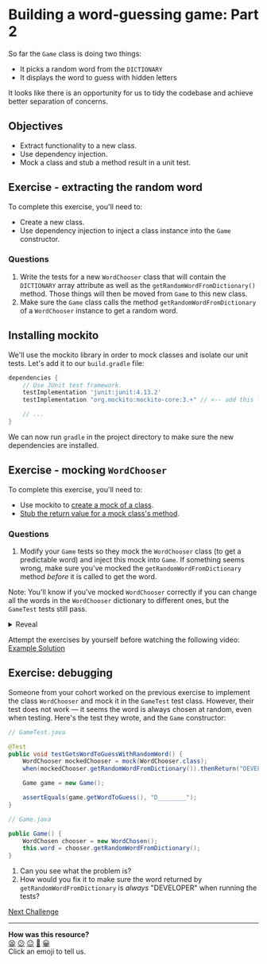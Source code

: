 # Building a word-guessing game: Part 2

So far the `Game` class is doing two things:
 * It picks a random word from the `DICTIONARY`
 * It displays the word to guess with hidden letters

It looks like there is an opportunity for us to tidy the codebase and achieve better separation of concerns.

## Objectives 
 * Extract functionality to a new class.
 * Use dependency injection.
 * Mock a class and stub a method result in a unit test.

## Exercise - extracting the random word

<!-- OMITTED -->

To complete this exercise, you'll need to:
  * Create a new class.
  * Use dependency injection to inject a class instance into the `Game` constructor.

### Questions

1. Write the tests for a new `WordChooser` class that will contain the `DICTIONARY` array attribute as well as the `getRandomWordFromDictionary()` method. Those things will then be moved from `Game` to this new class.
2. Make sure the `Game` class calls the method `getRandomWordFromDictionary` of a `WordChooser` instance to get a random word.

## Installing mockito

<!-- OMITTED -->

We'll use the mockito library in order to mock classes and isolate our unit tests. Let's add it to our `build.gradle` file:

```gradle
dependencies {
    // Use JUnit test framework.
    testImplementation 'junit:junit:4.13.2'
    testImplementation "org.mockito:mockito-core:3.+" // <-- add this line

    // ...
}
```

We can now run `gradle` in the project directory to make sure the new dependencies are installed.

## Exercise - mocking `WordChooser`

To complete this exercise, you'll need to:
  * Use mockito to [create a mock of a class](https://site.mockito.org/#:~:text=now%20you%20can%20verify%20interactions).
  * [Stub the return value for a mock class's method](https://site.mockito.org/#:~:text=and%20stub%20method%20calls).

### Questions

1. Modify your `Game` tests so they mock the `WordChooser` class (to get a predictable word) and inject this mock into `Game`. If something seems wrong, make sure you've mocked the `getRandomWordFromDictionary` method *before* it is called to get the word.

Note: You'll know if you've mocked `WordChooser` correctly if you can change all the words in the `WordChooser` dictionary to different ones, but the `GameTest` tests still pass.

<details>
<summary>Reveal</summary>

```java
// GameTest.java

@Test
public void testGetsWordToGuessWithRandomWord() {
    WordChooser mockedChooser = mock(WordChooser.class);
    when(mockedChooser.getRandomWordFromDictionary()).thenReturn("DEVELOPER");

    Game game = new Game(mockedChooser);

    assertEquals(game.getWordToGuess(), "D________");
}
```

```java
// WordChooser.java

package game;

import java.util.Random;

public class WordChooser {
  private static final String[] DICTIONARY = { "MAKERS", "CANDIES", "DEVELOPER", "LONDON" };

  public String getRandomWordFromDictionary() {
    Random rand = new Random();
    return DICTIONARY[rand.nextInt(DICTIONARY.length)];
  }
}

```

```java
// Game.java

public Game(WordChooser chooser) {
    this.word = chooser.getRandomWordFromDictionary();
}
```

</details>

Attempt the exercises by yourself before watching the following video:
[Example Solution](https://www.youtube.com/watch?v=XtLXmVImp2w)

## Exercise: debugging

<!-- OMITTED -->

Someone from your cohort worked on the previous exercise to implement the class `WordChooser` and mock it in the `GameTest` test class. However, their test does not work — it seems the word is always chosen at random, even when testing. Here's the test they wrote, and the `Game` constructor:

```java
// GameTest.java

@Test
public void testGetsWordToGuessWithRandomWord() {
    WordChooser mockedChooser = mock(WordChooser.class);
    when(mockedChooser.getRandomWordFromDictionary()).thenReturn("DEVELOPER");

    Game game = new Game();

    assertEquals(game.getWordToGuess(), "D________");
}
```

```java
// Game.java

public Game() {
    WordChosen chooser = new WordChosen();
    this.word = chooser.getRandomWordFromDictionary();
}
```

1. Can you see what the problem is?
2. How would you fix it to make sure the word returned by `getRandomWordFromDictionary` is *always* "DEVELOPER" when running the tests?


[Next Challenge](03_challenge_player_guess.md)

<!-- BEGIN GENERATED SECTION DO NOT EDIT -->

---

**How was this resource?**  
[😫](https://airtable.com/shrUJ3t7KLMqVRFKR?prefill_Repository=makersacademy%2Fjava-fundamentals-with-intellij&prefill_File=out%2Fproduction%2Fjava_fundamentals_with_intellij%2Fmain%2F02_challenge_word_chooser.md&prefill_Sentiment=😫) [😕](https://airtable.com/shrUJ3t7KLMqVRFKR?prefill_Repository=makersacademy%2Fjava-fundamentals-with-intellij&prefill_File=out%2Fproduction%2Fjava_fundamentals_with_intellij%2Fmain%2F02_challenge_word_chooser.md&prefill_Sentiment=😕) [😐](https://airtable.com/shrUJ3t7KLMqVRFKR?prefill_Repository=makersacademy%2Fjava-fundamentals-with-intellij&prefill_File=out%2Fproduction%2Fjava_fundamentals_with_intellij%2Fmain%2F02_challenge_word_chooser.md&prefill_Sentiment=😐) [🙂](https://airtable.com/shrUJ3t7KLMqVRFKR?prefill_Repository=makersacademy%2Fjava-fundamentals-with-intellij&prefill_File=out%2Fproduction%2Fjava_fundamentals_with_intellij%2Fmain%2F02_challenge_word_chooser.md&prefill_Sentiment=🙂) [😀](https://airtable.com/shrUJ3t7KLMqVRFKR?prefill_Repository=makersacademy%2Fjava-fundamentals-with-intellij&prefill_File=out%2Fproduction%2Fjava_fundamentals_with_intellij%2Fmain%2F02_challenge_word_chooser.md&prefill_Sentiment=😀)  
Click an emoji to tell us.

<!-- END GENERATED SECTION DO NOT EDIT -->
